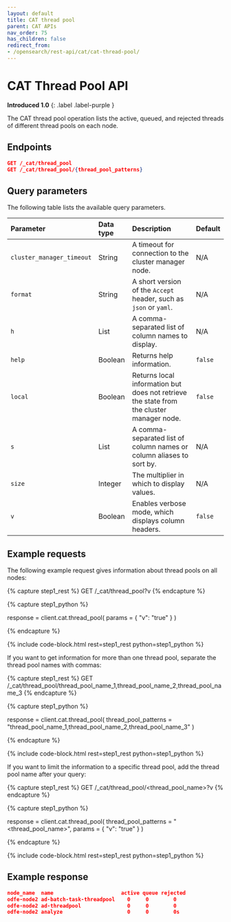 ```yaml
---
layout: default
title: CAT thread pool
parent: CAT APIs
nav_order: 75
has_children: false
redirect_from:
- /opensearch/rest-api/cat/cat-thread-pool/
---
```


# CAT Thread Pool API
**Introduced 1.0**
{: .label .label-purple }

The CAT thread pool operation lists the active, queued, and rejected threads of different thread pools on each node.


<!-- spec_insert_start
api: cat.thread_pool
component: endpoints
-->
## Endpoints
```json
GET /_cat/thread_pool
GET /_cat/thread_pool/{thread_pool_patterns}
```
<!-- spec_insert_end -->


<!-- spec_insert_start
api: cat.thread_pool
component: query_parameters
columns: Parameter, Data type, Description, Default
include_deprecated: false
-->
## Query parameters

The following table lists the available query parameters.

| Parameter | Data type | Description | Default |
| :--- | :--- | :--- | :--- |
| `cluster_manager_timeout` | String | A timeout for connection to the cluster manager node. | N/A |
| `format` | String | A short version of the `Accept` header, such as `json` or `yaml`. | N/A |
| `h` | List | A comma-separated list of column names to display. | N/A |
| `help` | Boolean | Returns help information. | `false` |
| `local` | Boolean | Returns local information but does not retrieve the state from the cluster manager node. | `false` |
| `s` | List | A comma-separated list of column names or column aliases to sort by. | N/A |
| `size` | Integer | The multiplier in which to display values. | N/A |
| `v` | Boolean | Enables verbose mode, which displays column headers. | `false` |

<!-- spec_insert_end -->

## Example requests

The following example request gives information about thread pools on all nodes:

<!-- spec_insert_start
component: example_code
rest: GET /_cat/thread_pool?v
-->
{% capture step1_rest %}
GET /_cat/thread_pool?v
{% endcapture %}

{% capture step1_python %}


response = client.cat.thread_pool(
  params = { "v": "true" }
)

{% endcapture %}

{% include code-block.html
    rest=step1_rest
    python=step1_python %}
<!-- spec_insert_end -->

If you want to get information for more than one thread pool, separate the thread pool names with commas:

<!-- spec_insert_start
component: example_code
rest: GET /_cat/thread_pool/thread_pool_name_1,thread_pool_name_2,thread_pool_name_3
-->
{% capture step1_rest %}
GET /_cat/thread_pool/thread_pool_name_1,thread_pool_name_2,thread_pool_name_3
{% endcapture %}

{% capture step1_python %}


response = client.cat.thread_pool(
  thread_pool_patterns = "thread_pool_name_1,thread_pool_name_2,thread_pool_name_3"
)

{% endcapture %}

{% include code-block.html
    rest=step1_rest
    python=step1_python %}
<!-- spec_insert_end -->

If you want to limit the information to a specific thread pool, add the thread pool name after your query:

<!-- spec_insert_start
component: example_code
rest: GET /_cat/thread_pool/<thread_pool_name>?v
-->
{% capture step1_rest %}
GET /_cat/thread_pool/<thread_pool_name>?v
{% endcapture %}

{% capture step1_python %}


response = client.cat.thread_pool(
  thread_pool_patterns = "<thread_pool_name>",
  params = { "v": "true" }
)

{% endcapture %}

{% include code-block.html
    rest=step1_rest
    python=step1_python %}
<!-- spec_insert_end -->


## Example response

```json
node_name  name                      active queue rejected
odfe-node2 ad-batch-task-threadpool    0     0        0
odfe-node2 ad-threadpool               0     0        0
odfe-node2 analyze                     0     0        0s
```
